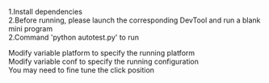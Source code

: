 1.Install dependencies  
2.Before running, please launch the corresponding DevTool and run a blank mini program  
2.Command 'python autotest.py' to run  

Modify variable platform to specify the running platform  
Modify variable conf to specify the running configuration  
You may need to fine tune the click position